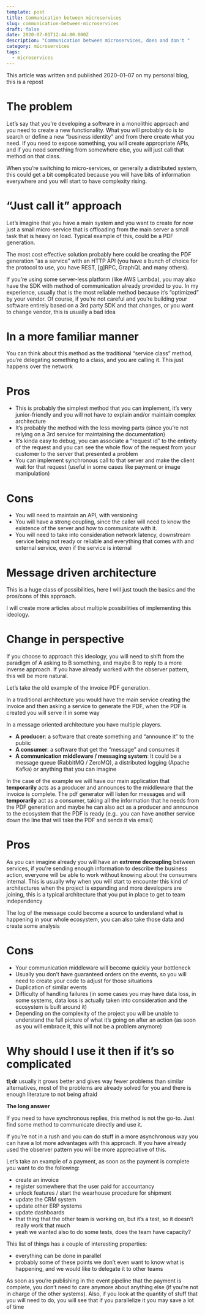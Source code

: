```yaml
---
template: post
title: Communication between microservices
slug: communication-between-microservices
draft: false
date: 2020-07-01T12:44:00.000Z
description: "Communication between microservices, does and don't "
category: microservices
tags:
  - microservices
---
```

This article was written and published 2020–01–07 on my personal blog, this is a repost

# The problem

Let’s say that you’re developing a software in a monolithic approach and you need to create a new functionality. What you will probably do is to search or define a new “business identity” and from there create what you need. If you need to expose something, you will create appropriate APIs, and if you need something from somewhere else, you will just call that method on that class.

When you’re switching to micro-services, or generally a distributed system, this could get a bit complicated because you will have bits of information everywhere and you will start to have complexity rising.

# “Just call it” approach

Let’s imagine that you have a main system and you want to create for now just a small micro-service that is offloading from the main server a small task that is heavy on load. Typical example of this, could be a PDF generation.

The most cost effective solution probably here could be creating the PDF generation “as a service” with an HTTP API (you have a bunch of choice for the protocol to use, you have REST, \[g]RPC, GraphQL and many others).

If you’re using some server-less platform (like AWS Lambda), you may also have the SDK with method of communication already provided to you. In my experience, usually that is the most reliable method because it’s “optimized” by your vendor. Of course, if you’re not careful and you’re building your software entirely based on a 3rd party SDK and that changes, or you want to change vendor, this is usually a bad idea

# In a more familiar manner

You can think about this method as the traditional “service class” method, you’re delegating something to a class, and you are calling it. This just happens over the network

# Pros

* This is probably the simplest method that you can implement, it’s very junior-friendly and you will not have to explain and/or maintain complex architecture
* It’s probably the method with the less moving parts (since you’re not relying on a 3rd service for maintaining the documentation)
* It’s kinda easy to debug, you can associate a “request id” to the entirety of the request and you can see the whole flow of the request from your customer to the server that presented a problem
* You can implement synchronous call to that server and make the client wait for that request (useful in some cases like payment or image manipulation)

# Cons

* You will need to maintain an API, with versioning
* You will have a strong coupling, since the caller will need to know the existence of the server and how to communicate with it.
* You will need to take into consideration network latency, downstream service being not ready or reliable and everything that comes with and external service, even if the service is internal

# Message driven architecture

This is a huge class of possibilities, here I will just touch the basics and the pros/cons of this approach.

I will create more articles about multiple possibilities of implementing this ideology.

# Change in perspective

If you choose to approach this ideology, you will need to shift from the paradigm of A asking to B something, and maybe B to reply to a more inverse approach. If you have already worked with the observer pattern, this will be more natural.

Let’s take the old example of the invoice PDF generation.

In a traditional architecture you would have the main service creating the invoice and then asking a service to generate the PDF, when the PDF is created you will serve it in some way

In a message oriented architecture you have multiple players.

* **A producer**: a software that create something and “announce it” to the public
* **A consumer**: a software that get the “message” and consumes it
* **A communication middleware / messaging system**: It could be a message queue (RabbitMQ / ZeroMQ), a distributed logging (Apache Kafka) or anything that you can imagine

In the case of the example we will have our main application that **temporarily** acts as a producer and announces to the middleware that the invoice is complete. The pdf generator will listen for messages and will **temporarily** act as a consumer, taking all the information that he needs from the PDF generation and maybe he can also act as a producer and announce to the ecosystem that the PDF is ready (e.g.. you can have another service down the line that will take the PDF and sends it via email)

# Pros

As you can imagine already you will have an **extreme decoupling** between services, if you’re sending enough information to describe the business action, everyone will be able to work without knowing about the consumers internal. This is usually why when you will start to encounter this kind of architectures when the project is expanding and more developers are joining, this is a typical architecture that you put in place to get to team independency

The log of the message could become a source to understand what is happening in your whole ecosystem, you can also take those data and create some analysis

# Cons

* Your communication middleware will become quickly your bottleneck
* Usually you don’t have guaranteed orders on the events, so you will need to create your code to adjust for those situations
* Duplication of similar events
* Difficulty of handling failures (in some cases you may have data loss, in some systems, data loss is actually taken into consideration and the ecosystem is built around it)
* Depending on the complexity of the project you will be unable to understand the full picture of what it’s going on after an action (as soon as you will embrace it, this will not be a problem anymore)

# Why should I use it then if it’s so complicated

**tl;dr** usually it grows better and gives way fewer problems than similar alternatives, most of the problems are already solved for you and there is enough literature to not being afraid

**The long answer**

If you need to have synchronous replies, this method is not the go-to. Just find some method to communicate directly and use it.

If you’re not in a rush and you can do stuff in a more asynchronous way you can have a lot more advantages with this approach. If you have already used the observer pattern you will be more appreciative of this.

Let’s take an example of a payment, as soon as the payment is complete you want to do the following:

* create an invoice
* register somewhere that the user paid for accountancy
* unlock features / start the wearhouse procedure for shipment
* update the CRM system
* update other ERP systems
* update dashboards
* that thing that the other team is working on, but it’s a test, so it doesn’t really work that much
* yeah we wanted also to do some tests, does the team have capacity?

This list of things has a couple of interesting properties:

* everything can be done in parallel
* probably some of these points we don’t even want to know what is happening, and we would like to delegate it to other teams

As soon as you’re publishing in the event pipeline that the payment is complete, you don’t need to care anymore about anything else (if you’re not in charge of the other systems). Also, if you look at the quantity of stuff that you will need to do, you will see that if you parallelize it you may save a lot of time